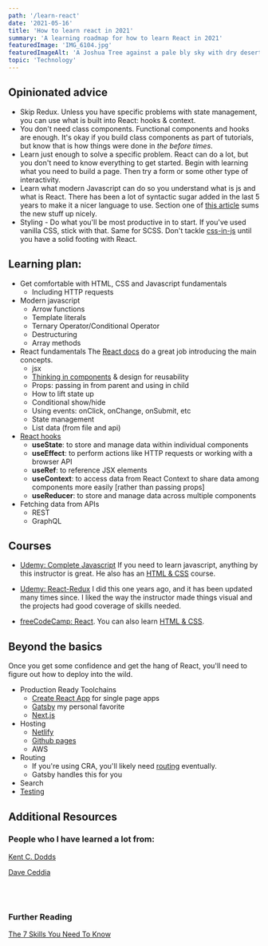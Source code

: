 ```yaml
---
path: '/learn-react'
date: '2021-05-16'
title: 'How to learn react in 2021'
summary: 'A learning roadmap for how to learn React in 2021'
featuredImage: 'IMG_6104.jpg'
featuredImageAlt: 'A Joshua Tree against a pale bly sky with dry desert grasses in the foreground and low mountains in the distance.'
topic: 'Technology'
---
```


## Opinionated advice

- Skip Redux. Unless you have specific problems with state management, you can use what is built into React: hooks & context.
- You don't need class components. Functional components and hooks are enough. It's okay if you build class components as part of tutorials, but know that is how things were done in _the before times_.
- Learn just enough to solve a specific problem. React can do a lot, but you don't need to know everything to get started. Begin with learning what you need to build a page. Then try a form or some other type of interactivity.
- Learn what modern Javascript can do so you understand what is js and what is React. There has been a lot of syntactic sugar added in the last 5 years to make it a nicer language to use. Section one of [this article](https://javascript.plainenglish.io/react-learning-roadmap-for-2021-a1c0f7456186) sums the new stuff up nicely.
- Styling - Do what you'll be most productive in to start. If you've used vanilla CSS, stick with that. Same for SCSS. Don't tackle [css-in-js](https://speakerdeck.com/vjeux/react-css-in-js) until you have a solid footing with React.

## Learning plan:

- Get comfortable with HTML, CSS and Javascript fundamentals
  - Including HTTP requests
- Modern javascript
  - Arrow functions
  - Template literals
  - Ternary Operator/Conditional Operator
  - Destructuring
  - Array methods
- React fundamentals
The [React docs](https://reactjs.org/docs/hello-world.html) do a great job introducing the main concepts.
  - jsx
  - [Thinking in components](https://reactjs.org/docs/thinking-in-react.html) & design for reusability
  - Props: passing in from parent and using in child
  - How to lift state up
  - Conditional show/hide
  - Using events: onClick, onChange, onSubmit, etc
  - State management
  - List data (from file and api)
- [React hooks](https://reactjs.org/docs/hooks-overview.html)
  - **useState**: to store and manage data within individual components
  - **useEffect**: to perform actions like HTTP requests or working with a browser API
  - **useRef**: to reference JSX elements
  - **useContext**: to access data from React Context to share data among components more easily [rather than passing props]
  - **useReducer**: to store and manage data across multiple components
- Fetching data from APIs
  - REST
  - GraphQL

## Courses

- [Udemy: Complete Javascript](https://massmutualdx.udemy.com/course/the-complete-javascript-course/) If you need to learn javascript, anything by this instructor is great.  He also has an [HTML & CSS](https://www.udemy.com/course/design-and-develop-a-killer-website-with-html5-and-css3/) course.

- [Udemy: React-Redux](https://www.udemy.com/course/react-redux/) I did this one years ago, and it has been updated many times since.  I liked the way the instructor made things visual and the projects had good coverage of skills needed.

- [freeCodeCamp: React](https://www.freecodecamp.org/learn/front-end-libraries/#react).  You can also learn [HTML & CSS](https://www.freecodecamp.org/learn/responsive-web-design/).


## Beyond the basics

Once you get some confidence and get the hang of React, you'll need to figure out how to deploy into the wild.

- Production Ready Toolchains
    - [Create React App](https://reactjs.org/docs/create-a-new-react-app.html#create-react-app) for single page apps
    - [Gatsby](https://www.gatsbyjs.com/) my personal favorite
    - [Next.js](https://nextjs.org/)
- Hosting
  - [Netlify](https://www.netlify.com/)
  - [Github pages](https://pages.github.com/)
  - AWS
- Routing
  - If you're using CRA, you'll likely need [routing](https://www.freecodecamp.org/news/a-complete-beginners-guide-to-react-router-include-router-hooks/) eventually.
  - Gatsby handles this for you
- Search
- [Testing](https://reactjs.org/docs/testing.html)

## Additional Resources

### People who I have learned a lot from:

[Kent C. Dodds](https://kentcdodds.com/blog/?q=react)

[Dave Ceddia](https://daveceddia.com/archives/)

<br />

<br />

### Further Reading
[The 7 Skills You Need To Know](https://www.freecodecamp.org/news/how-to-learn-react-skills-you-need-to-know/)
